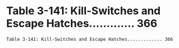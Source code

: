 # Table 3-141: Kill-Switches and Escape Hatches............. 366

```
Table 3-141: Kill-Switches and Escape Hatches............. 366
```
